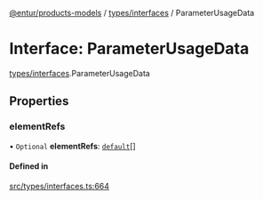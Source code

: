 [@entur/products-models](../README.md) / [types/interfaces](../modules/types_interfaces.md) / ParameterUsageData

# Interface: ParameterUsageData

[types/interfaces](../modules/types_interfaces.md).ParameterUsageData

## Properties

### elementRefs

• `Optional` **elementRefs**: [`default`](../classes/models_Reference.default.md)[]

#### Defined in

[src/types/interfaces.ts:664](https://github.com/entur/products-models/blob/main/src/types/interfaces.ts#L664)

